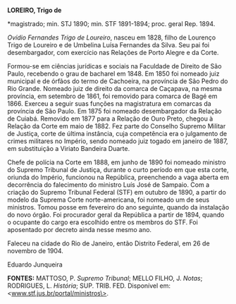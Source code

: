 **LOREIRO, Trigo de**

\*magistrado; min. STJ 1890; min. STF 1891-1894; proc. geral Rep. 1894.

*Ovídio Fernandes Trigo de Loureiro*, nasceu em 1828, filho de Lourenço
Trigo de Loureiro e de Umbelina Luísa Fernandes da Silva. Seu pai foi
desembargador, com exercício nas Relações de Porto Alegre e da Corte.

Formou-se em ciências jurídicas e sociais na Faculdade de Direito de São
Paulo, recebendo o grau de bacharel em 1848. Em 1850 foi nomeado juiz
municipal e de órfãos do termo de Cachoeira, na província de São Pedro
do Rio Grande. Nomeado juiz de direito da comarca de Caçapava, na mesma
província, em setembro de 1861, foi removido para comarca de Bagé em
1866. Exerceu a seguir suas funções na magistratura em comarcas da
província de São Paulo. Em 1875 foi nomeado desembargador da Relação de
Cuiabá. Removido em 1877 para a Relação de Ouro Preto, chegou à Relação
da Corte em maio de 1882. Fez parte do Conselho Supremo Militar de
Justiça, corte de última instância, cuja competência era o julgamento de
crimes militares no Império, sendo nomeado juiz togado em janeiro de
1887, em substituição a Viriato Bandeira Duarte.

Chefe de polícia na Corte em 1888, em junho de 1890 foi nomeado ministro
do Supremo Tribunal de Justiça, durante o curto período em que esta
corte, oriunda do Império, funcionou na República, preenchendo a vaga
aberta em decorrência do falecimento do ministro Luís José de Sampaio.
Com a criação do Supremo Tribunal Federal (STF) em outubro de 1890, a
partir do modelo da Suprema Corte norte-americana, foi nomeado um de
seus ministros. Tomou posse em fevereiro do ano seguinte, quando da
instalação do novo órgão. Foi procurador geral da República a partir de
1894, quando o ocupante do cargo era escolhido entre os membros do STF.
Foi aposentado por decreto ainda nesse mesmo ano.

Faleceu na cidade do Rio de Janeiro, então Distrito Federal, em 26 de
novembro de 1904.

Eduardo Junqueira

**FONTES:** MATTOSO, P. *Supremo Tribunal*; MELLO FILHO, J. *Notas*;
RODRIGUES, L. *História*; SUP. TRIB. FED. Disponível em:
\<www.stf.jus.br/portal/ministros\>.
